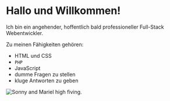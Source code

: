 # Hallo und Willkommen!

Ich bin ein angehender, hoffentlich bald professioneller Full-Stack Webentwickler.

Zu meinen Fähigkeiten gehören:

- HTML und CSS
- `PHP`
- JavaScript
- dumme Fragen zu stellen
- kluge Antworten zu geben

![Sonny and Mariel high fiving.](https://content.codecademy.com/courses/learn-cpp/community-challenge/highfive.gif)
